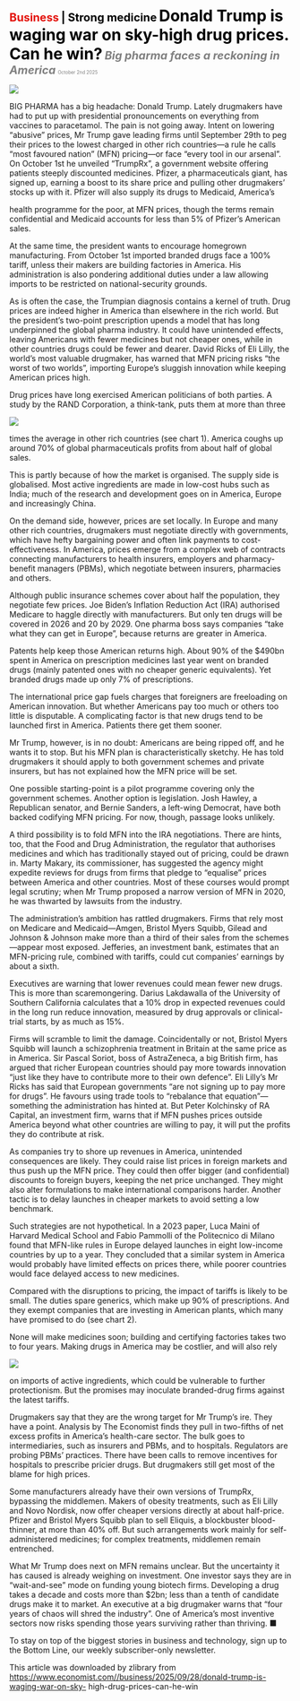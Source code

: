 <span style="color:#E3120B; font-size:14.9pt; font-weight:bold;">Business</span> <span style="color:#000000; font-size:14.9pt; font-weight:bold;">| Strong medicine</span>
<span style="color:#000000; font-size:21.0pt; font-weight:bold;">Donald Trump is waging war on sky-high drug prices. Can he win?</span>
<span style="color:#808080; font-size:14.9pt; font-weight:bold; font-style:italic;">Big pharma faces a reckoning in America</span>
<span style="color:#808080; font-size:6.2pt;">October 2nd 2025</span>

![](../images/050_Donald_Trump_is_waging_war_on_sky-high_drug_prices_Can_he_wi/p0205_img01.jpeg)

BIG PHARMA has a big headache: Donald Trump. Lately drugmakers have had to put up with presidential pronouncements on everything from vaccines to paracetamol. The pain is not going away. Intent on lowering “abusive” prices, Mr Trump gave leading firms until September 29th to peg their prices to the lowest charged in other rich countries—a rule he calls “most favoured nation” (MFN) pricing—or face “every tool in our arsenal”. On October 1st he unveiled “TrumpRx”, a government website offering patients steeply discounted medicines. Pfizer, a pharmaceuticals giant, has signed up, earning a boost to its share price and pulling other drugmakers’ stocks up with it. Pfizer will also supply its drugs to Medicaid, America’s

health programme for the poor, at MFN prices, though the terms remain confidential and Medicaid accounts for less than 5% of Pfizer’s American sales.

At the same time, the president wants to encourage homegrown manufacturing. From October 1st imported branded drugs face a 100% tariff, unless their makers are building factories in America. His administration is also pondering additional duties under a law allowing imports to be restricted on national-security grounds.

As is often the case, the Trumpian diagnosis contains a kernel of truth. Drug prices are indeed higher in America than elsewhere in the rich world. But the president’s two-point prescription upends a model that has long underpinned the global pharma industry. It could have unintended effects, leaving Americans with fewer medicines but not cheaper ones, while in other countries drugs could be fewer and dearer. David Ricks of Eli Lilly, the world’s most valuable drugmaker, has warned that MFN pricing risks “the worst of two worlds”, importing Europe’s sluggish innovation while keeping American prices high.

Drug prices have long exercised American politicians of both parties. A study by the RAND Corporation, a think-tank, puts them at more than three

![](../images/050_Donald_Trump_is_waging_war_on_sky-high_drug_prices_Can_he_wi/p0206_img01.jpeg)

times the average in other rich countries (see chart 1). America coughs up around 70% of global pharmaceuticals profits from about half of global sales.

This is partly because of how the market is organised. The supply side is globalised. Most active ingredients are made in low-cost hubs such as India; much of the research and development goes on in America, Europe and increasingly China.

On the demand side, however, prices are set locally. In Europe and many other rich countries, drugmakers must negotiate directly with governments, which have hefty bargaining power and often link payments to cost- effectiveness. In America, prices emerge from a complex web of contracts connecting manufacturers to health insurers, employers and pharmacy- benefit managers (PBMs), which negotiate between insurers, pharmacies and others.

Although public insurance schemes cover about half the population, they negotiate few prices. Joe Biden’s Inflation Reduction Act (IRA) authorised Medicare to haggle directly with manufacturers. But only ten drugs will be covered in 2026 and 20 by 2029. One pharma boss says companies “take what they can get in Europe”, because returns are greater in America.

Patents help keep those American returns high. About 90% of the $490bn spent in America on prescription medicines last year went on branded drugs (mainly patented ones with no cheaper generic equivalents). Yet branded drugs made up only 7% of prescriptions.

The international price gap fuels charges that foreigners are freeloading on American innovation. But whether Americans pay too much or others too little is disputable. A complicating factor is that new drugs tend to be launched first in America. Patients there get them sooner.

Mr Trump, however, is in no doubt: Americans are being ripped off, and he wants it to stop. But his MFN plan is characteristically sketchy. He has told drugmakers it should apply to both government schemes and private insurers, but has not explained how the MFN price will be set.

One possible starting-point is a pilot programme covering only the government schemes. Another option is legislation. Josh Hawley, a Republican senator, and Bernie Sanders, a left-wing Democrat, have both backed codifying MFN pricing. For now, though, passage looks unlikely.

A third possibility is to fold MFN into the IRA negotiations. There are hints, too, that the Food and Drug Administration, the regulator that authorises medicines and which has traditionally stayed out of pricing, could be drawn in. Marty Makary, its commissioner, has suggested the agency might expedite reviews for drugs from firms that pledge to “equalise” prices between America and other countries. Most of these courses would prompt legal scrutiny; when Mr Trump proposed a narrow version of MFN in 2020, he was thwarted by lawsuits from the industry.

The administration’s ambition has rattled drugmakers. Firms that rely most on Medicare and Medicaid—Amgen, Bristol Myers Squibb, Gilead and Johnson & Johnson make more than a third of their sales from the schemes —appear most exposed. Jefferies, an investment bank, estimates that an MFN-pricing rule, combined with tariffs, could cut companies’ earnings by about a sixth.

Executives are warning that lower revenues could mean fewer new drugs. This is more than scaremongering. Darius Lakdawalla of the University of Southern California calculates that a 10% drop in expected revenues could in the long run reduce innovation, measured by drug approvals or clinical- trial starts, by as much as 15%.

Firms will scramble to limit the damage. Coincidentally or not, Bristol Myers Squibb will launch a schizophrenia treatment in Britain at the same price as in America. Sir Pascal Soriot, boss of AstraZeneca, a big British firm, has argued that richer European countries should pay more towards innovation “just like they have to contribute more to their own defence”. Eli Lilly’s Mr Ricks has said that European governments “are not signing up to pay more for drugs”. He favours using trade tools to “rebalance that equation”—something the administration has hinted at. But Peter Kolchinsky of RA Capital, an investment firm, warns that if MFN pushes prices outside America beyond what other countries are willing to pay, it will put the profits they do contribute at risk.

As companies try to shore up revenues in America, unintended consequences are likely. They could raise list prices in foreign markets and thus push up the MFN price. They could then offer bigger (and confidential) discounts to foreign buyers, keeping the net price unchanged. They might also alter formulations to make international comparisons harder. Another tactic is to delay launches in cheaper markets to avoid setting a low benchmark.

Such strategies are not hypothetical. In a 2023 paper, Luca Maini of Harvard Medical School and Fabio Pammolli of the Politecnico di Milano found that MFN-like rules in Europe delayed launches in eight low-income countries by up to a year. They concluded that a similar system in America would probably have limited effects on prices there, while poorer countries would face delayed access to new medicines.

Compared with the disruptions to pricing, the impact of tariffs is likely to be small. The duties spare generics, which make up 90% of prescriptions. And they exempt companies that are investing in American plants, which many have promised to do (see chart 2).

None will make medicines soon; building and certifying factories takes two to four years. Making drugs in America may be costlier, and will also rely

![](../images/050_Donald_Trump_is_waging_war_on_sky-high_drug_prices_Can_he_wi/p0209_img01.jpeg)

on imports of active ingredients, which could be vulnerable to further protectionism. But the promises may inoculate branded-drug firms against the latest tariffs.

Drugmakers say that they are the wrong target for Mr Trump’s ire. They have a point. Analysis by The Economist finds they pull in two-fifths of net excess profits in America’s health-care sector. The bulk goes to intermediaries, such as insurers and PBMs, and to hospitals. Regulators are probing PBMs’ practices. There have been calls to remove incentives for hospitals to prescribe pricier drugs. But drugmakers still get most of the blame for high prices.

Some manufacturers already have their own versions of TrumpRx, bypassing the middlemen. Makers of obesity treatments, such as Eli Lilly and Novo Nordisk, now offer cheaper versions directly at about half-price. Pfizer and Bristol Myers Squibb plan to sell Eliquis, a blockbuster blood- thinner, at more than 40% off. But such arrangements work mainly for self- administered medicines; for complex treatments, middlemen remain entrenched.

What Mr Trump does next on MFN remains unclear. But the uncertainty it has caused is already weighing on investment. One investor says they are in “wait-and-see” mode on funding young biotech firms. Developing a drug takes a decade and costs more than $2bn; less than a tenth of candidate drugs make it to market. An executive at a big drugmaker warns that “four years of chaos will shred the industry”. One of America’s most inventive sectors now risks spending those years surviving rather than thriving. ■

To stay on top of the biggest stories in business and technology, sign up to the Bottom Line, our weekly subscriber-only newsletter.

This article was downloaded by zlibrary from https://www.economist.com//business/2025/09/28/donald-trump-is-waging-war-on-sky- high-drug-prices-can-he-win